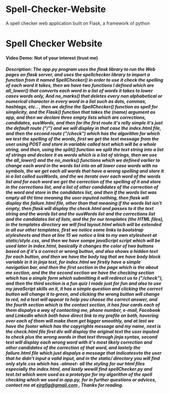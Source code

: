 # Spell-Checker-Website
A spell checker web application built on Flask, a framework of python
# Spell Checker Website
#### Video Demo: Not of your interest (trust me)
##### Description: The app.py program uses the flask library to run the Web pages on flask server, and uses the spellchecker library to import a function from it named SpellChecker() in order to use it check the spelling of each word it takes, then we have two functions I defined which are all_lower() that converts each word in a list of words it takes to lower cases words only, And no_marks() that deletes every non alphabetical or numerical character in every word  in a list such as dots, commas, hashtags, etc.. , then we define the SpellChecker() function as spell for simplicity, and the Flask() function that takes the (name) argument as app, and then we declare three empty lists which are corrections, candidates, susWords, and then for the first route it's relly simple it's just the default route ("/") and we will display in that case the index.html file, and then the second route ("/check") which has the algorithm for which we test the spelling of the words, first we get the text message from the user using POST and store in variable called text which will be a whole string, and then, using the split() function we split the text string into a list of strings and declare it as words which is a list of strings, then we use the all_lower() and the no_marks() functions which we defined earlier to change each word in the words list into an all lower case words with no symbols, the we get each all words that have a wrong spelling and store it in a list called susWords, and the we iterate over each word of the words list and for each word we get the correction of the spelling of it and store in the corrections list, and a list of other candidates of the correction of the word and store in the candidates list, and then if the words list was empty all tht time meaning the user inputed nothing, then flask will display the failure.html file, other than that meaning if the words list isn't empty, then flask will display the check.html and passes to it the text string and the words list and the susWords list and the corrections list and the candidates list of lists, and the for our templates (the HTML files), in the templates directory we will find layout.html which will be extended in all our other templates, first we notice some links to bootstrap stylesheets and then at line 15 we notice a link to my own stylesheet at static/style.css, and then we have sompe javaScript script which will be used later in index.html, basically it changes the color of two buttons based on if it's a correct or wrong button, and also shows a hidden text for each button, and then we have the body tag that we have body block variable in it in jinja text, for index.html we firstly have a simple navigation bar, and then the first section in the page which is the about me section, and the the second section we have the checking section which has a simple form which submitting it will redirect us to ("/check"), and then the third section is a fun quiz I made just for fun and also to use my javaScript skills on it, it has a simple question and clicking the correct button will change it to green, and clicking the wrong button will change to red, nd a text will appear to help you choose the correct answer, and the fourth section which is the contact section, it has four cards each of them dispalys a way of contacting me, phone number, e-mail, Facebook and LinkedIn which both have direct link to my profile on both, hovering over each of them will make them get bigger smoothly, and at last we have the footer which has the copyrights message and my name, next is the check.html file first div will display the original text the user inputed to check plus the wrong words in that text through jinja syntax, second text will display each wrong word with it's most likely correction and other candidates of the correction of that word, and lastely the failure.html file which just dispalys a message that indicatesvto the user that he didn't input a valid input, and in the static/ directory you will find only style.css which has -almost- all the styling for our html files especially the index.html, and lastly wewill find spellChecker.py and test.txt which were used as a prototype for my algorithm of the spell checking which we used in app.py, for in further questions or advices, contact me at ejrgfjg@gmail.com , Thanks for reading.
